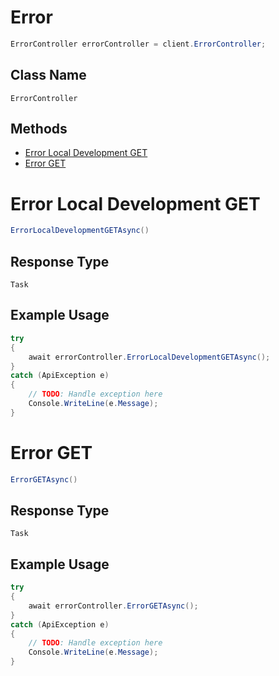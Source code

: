 # Error

```csharp
ErrorController errorController = client.ErrorController;
```

## Class Name

`ErrorController`

## Methods

* [Error Local Development GET](../../doc/controllers/error.md#error-local-development-get)
* [Error GET](../../doc/controllers/error.md#error-get)


# Error Local Development GET

```csharp
ErrorLocalDevelopmentGETAsync()
```

## Response Type

`Task`

## Example Usage

```csharp
try
{
    await errorController.ErrorLocalDevelopmentGETAsync();
}
catch (ApiException e)
{
    // TODO: Handle exception here
    Console.WriteLine(e.Message);
}
```


# Error GET

```csharp
ErrorGETAsync()
```

## Response Type

`Task`

## Example Usage

```csharp
try
{
    await errorController.ErrorGETAsync();
}
catch (ApiException e)
{
    // TODO: Handle exception here
    Console.WriteLine(e.Message);
}
```


